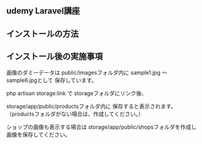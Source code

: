 ## udemy Laravel講座

## インストールの方法

## インストール後の実施事項

画像のダミーデータは
public/imagesフォルダ内に
sample1.jpg ～ sample6.jpgとして
保存しています。

php artisan storage:link で
storageフォルダにリンク後、

storage/app/public/productsフォルダ内に
保存すると表示されます。
（productsフォルダがない場合は、作成してください。）

ショップの画像も表示する場合は
storage/app/public/shopsフォルダを作成し
画像を保存してください。
